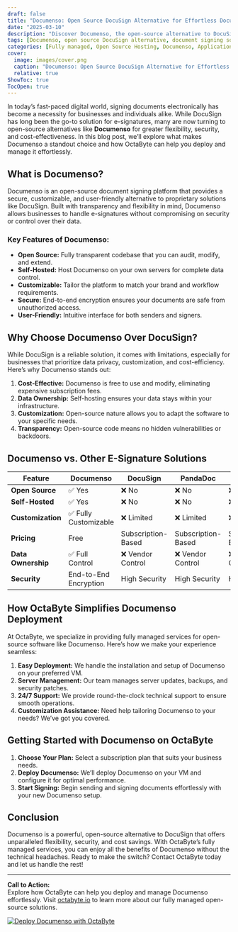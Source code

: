 ```yaml
---
draft: false
title: "Documenso: Open Source DocuSign Alternative for Effortless Document Signing"
date: "2025-03-10"
description: "Discover Documenso, the open-source alternative to DocuSign, designed for seamless document signing. Learn how Documenso simplifies e-signatures, enhances security, and offers full customization, all while being fully managed by OctaByte for hassle-free deployment."
tags: [Documenso, open source DocuSign alternative, document signing software, open source e-signature, managed open source solutions, OctaByte, secure document signing, customizable e-signature, Documenso vs DocuSign]
categories: [Fully managed, Open Source Hosting, Documenso, Applications, Documentation]
cover:
  image: images/cover.png
  caption: "Documenso: Open Source DocuSign Alternative for Effortless Document Signing"
  relative: true
ShowToc: true
TocOpen: true
---
```



In today’s fast-paced digital world, signing documents electronically has become a necessity for businesses and individuals alike. While DocuSign has long been the go-to solution for e-signatures, many are now turning to open-source alternatives like **Documenso** for greater flexibility, security, and cost-effectiveness. In this blog post, we’ll explore what makes Documenso a standout choice and how OctaByte can help you deploy and manage it effortlessly.

## What is Documenso?

Documenso is an open-source document signing platform that provides a secure, customizable, and user-friendly alternative to proprietary solutions like DocuSign. Built with transparency and flexibility in mind, Documenso allows businesses to handle e-signatures without compromising on security or control over their data.

### Key Features of Documenso:
- **Open Source:** Fully transparent codebase that you can audit, modify, and extend.
- **Self-Hosted:** Host Documenso on your own servers for complete data control.
- **Customizable:** Tailor the platform to match your brand and workflow requirements.
- **Secure:** End-to-end encryption ensures your documents are safe from unauthorized access.
- **User-Friendly:** Intuitive interface for both senders and signers.

## Why Choose Documenso Over DocuSign?

While DocuSign is a reliable solution, it comes with limitations, especially for businesses that prioritize data privacy, customization, and cost-efficiency. Here’s why Documenso stands out:

1. **Cost-Effective:** Documenso is free to use and modify, eliminating expensive subscription fees.
2. **Data Ownership:** Self-hosting ensures your data stays within your infrastructure.
3. **Customization:** Open-source nature allows you to adapt the software to your specific needs.
4. **Transparency:** Open-source code means no hidden vulnerabilities or backdoors.

## Documenso vs. Other E-Signature Solutions

| Feature                | Documenso          | DocuSign           | PandaDoc           | SignNow            |
|------------------------|--------------------|--------------------|--------------------|--------------------|
| **Open Source**        | ✅ Yes             | ❌ No              | ❌ No              | ❌ No              |
| **Self-Hosted**        | ✅ Yes             | ❌ No              | ❌ No              | ❌ No              |
| **Customization**      | ✅ Fully Customizable | ❌ Limited        | ❌ Limited        | ❌ Limited        |
| **Pricing**            | Free               | Subscription-Based | Subscription-Based | Subscription-Based |
| **Data Ownership**     | ✅ Full Control    | ❌ Vendor Control  | ❌ Vendor Control  | ❌ Vendor Control  |
| **Security**           | End-to-End Encryption | High Security    | High Security    | High Security    |

## How OctaByte Simplifies Documenso Deployment

At OctaByte, we specialize in providing fully managed services for open-source software like Documenso. Here’s how we make your experience seamless:

1. **Easy Deployment:** We handle the installation and setup of Documenso on your preferred VM.
2. **Server Management:** Our team manages server updates, backups, and security patches.
3. **24/7 Support:** We provide round-the-clock technical support to ensure smooth operations.
4. **Customization Assistance:** Need help tailoring Documenso to your needs? We’ve got you covered.

## Getting Started with Documenso on OctaByte

1. **Choose Your Plan:** Select a subscription plan that suits your business needs.
2. **Deploy Documenso:** We’ll deploy Documenso on your VM and configure it for optimal performance.
3. **Start Signing:** Begin sending and signing documents effortlessly with your new Documenso setup.

## Conclusion

Documenso is a powerful, open-source alternative to DocuSign that offers unparalleled flexibility, security, and cost savings. With OctaByte’s fully managed services, you can enjoy all the benefits of Documenso without the technical headaches. Ready to make the switch? Contact OctaByte today and let us handle the rest!

---

**Call to Action:**  
Explore how OctaByte can help you deploy and manage Documenso effortlessly. Visit [octabyte.io](https://octabyte.io) to learn more about our fully managed open-source solutions.

[![Deploy Documenso with OctaByte](/images/deploy-on-octabyte.png)](https://octabyte.io/fully-managed-open-source-services/applications/documentation/documenso)